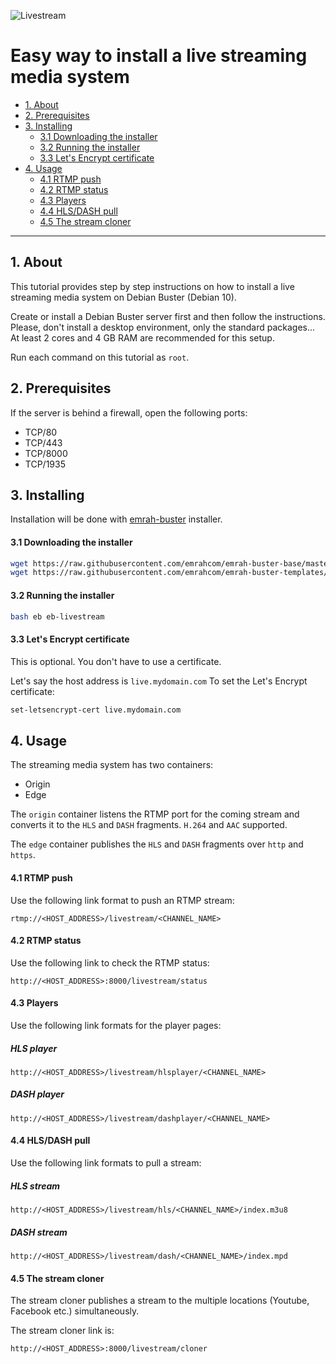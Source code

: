 ![Livestream](images/livestream.png)

Easy way to install a live streaming media system
=================================================
- [1. About](#1-about)
- [2. Prerequisites](#2-prerequisites)
- [3. Installing](#3-installing)
  - [3.1 Downloading the installer](#31-downloading-the-installer)
  - [3.2 Running the installer](#32-running-the-installer)
  - [3.3 Let's Encrypt certificate](#33-lets-encrypt-certificate)
- [4. Usage](#4-usage)
  - [4.1 RTMP push](#41-rtmp-push)
  - [4.2 RTMP status](#42-rtmp-status)
  - [4.3 Players](#43-players)
  - [4.4 HLS/DASH pull](#44-hlsdash-pull)
  - [4.5 The stream cloner](#45-the-stream-cloner)

---

## 1. About
This tutorial provides step by step instructions on how to install a live
streaming media system on Debian Buster (Debian 10).

Create or install a Debian Buster server first and then follow the
instructions. Please, don't install a desktop environment, only the standard
packages... At least 2 cores and 4 GB RAM are recommended for this setup.

Run each command on this tutorial as `root`.


## 2. Prerequisites
If the server is behind a firewall, open the following ports:

* TCP/80
* TCP/443
* TCP/8000
* TCP/1935


## 3. Installing
Installation will be done with
[emrah-buster](https://github.com/ftntming/emrah-buster-templates) installer.

#### 3.1 Downloading the installer
```bash
wget https://raw.githubusercontent.com/emrahcom/emrah-buster-base/master/installer/eb
wget https://raw.githubusercontent.com/emrahcom/emrah-buster-templates/master/installer/eb-livestream.conf
```

#### 3.2 Running the installer

```bash
bash eb eb-livestream
```

#### 3.3 Let's Encrypt certificate
This is optional. You don't have to use a certificate.

Let's say the host address is `live.mydomain.com`
To set the Let's Encrypt certificate:

```bash
set-letsencrypt-cert live.mydomain.com
```


## 4. Usage
The streaming media system has two containers:

* Origin
* Edge

The `origin` container listens the RTMP port for the coming stream and converts
it to the `HLS` and `DASH` fragments. `H.264` and `AAC` supported.

The `edge` container publishes the `HLS` and `DASH` fragments over `http` and
`https`.

#### 4.1 RTMP push
Use the following link format to push an RTMP stream:

```
rtmp://<HOST_ADDRESS>/livestream/<CHANNEL_NAME>
```

#### 4.2 RTMP status
Use the following link to check the RTMP status:

```
http://<HOST_ADDRESS>:8000/livestream/status
```

#### 4.3 Players
Use the following link formats for the player pages:

##### HLS player

```
http://<HOST_ADDRESS>/livestream/hlsplayer/<CHANNEL_NAME>
```

##### DASH player

```
http://<HOST_ADDRESS>/livestream/dashplayer/<CHANNEL_NAME>
```

#### 4.4 HLS/DASH pull
Use the following link formats to pull a stream:

##### HLS stream

```
http://<HOST_ADDRESS>/livestream/hls/<CHANNEL_NAME>/index.m3u8
```

##### DASH stream

```
http://<HOST_ADDRESS>/livestream/dash/<CHANNEL_NAME>/index.mpd
```

#### 4.5 The stream cloner
The stream cloner publishes a stream to the multiple locations (Youtube,
Facebook etc.) simultaneously.

The stream cloner link is:

```
http://<HOST_ADDRESS>:8000/livestream/cloner
```

